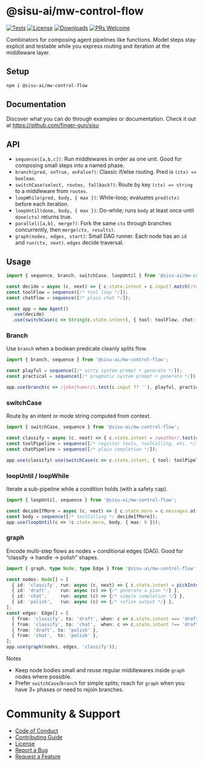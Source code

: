 # @sisu-ai/mw-control-flow
[![Tests](https://github.com/finger-gun/sisu/actions/workflows/tests.yml/badge.svg?branch=main)](https://github.com/finger-gun/sisu/actions/workflows/tests.yml)
[![License](https://img.shields.io/badge/license-Apache--2.0-blue)](https://github.com/finger-gun/sisu/blob/main/LICENSE)
[![Downloads](https://img.shields.io/npm/dm/%40sisu-ai%2Fmw-control-flow)](https://www.npmjs.com/package/@sisu-ai/mw-control-flow)
[![PRs Welcome](https://img.shields.io/badge/PRs-welcome-brightgreen.svg)](https://github.com/finger-gun/sisu/blob/main/CONTRIBUTING.md)

Combinators for composing agent pipelines like functions. Model steps stay explicit and testable while you express routing and iteration at the middleware layer.

## Setup
```bash
npm i @sisu-ai/mw-control-flow
```

## Documentation
Discover what you can do through examples or documentation. Check it out at https://github.com/finger-gun/sisu

## API
- `sequence([a,b,c])`: Run middlewares in order as one unit. Good for composing small steps into a named phase.
- `branch(pred, onTrue, onFalse?)`: Classic if/else routing. Pred is `(ctx) => boolean`.
- `switchCase(select, routes, fallback?)`: Route by key `(ctx) => string` to a middleware from `routes`.
- `loopWhile(pred, body, { max })`: While-loop; evaluates `pred(ctx)` before each iteration.
- `loopUntil(done, body, { max })`: Do-while; runs `body` at least once until `done(ctx)` returns true.
- `parallel([a,b], merge?)`: Fork the same `ctx` through branches concurrently, then `merge(ctx, results)`.
- `graph(nodes, edges, start)`: Small DAG runner. Each node has an `id` and `run(ctx, next)`. `edges` decide traversal.

## Usage
```ts
import { sequence, branch, switchCase, loopUntil } from '@sisu-ai/mw-control-flow';

const decide = async (c, next) => { c.state.intent = c.input?.match(/tools/i) ? 'tool' : 'chat'; await next(); };
const toolFlow = sequence([/* tool loop */]);
const chatFlow = sequence([/* plain chat */]);

const app = new Agent()
  .use(decide)
  .use(switchCase(c => String(c.state.intent), { tool: toolFlow, chat: chatFlow }, chatFlow));
```

### Branch
Use `branch` when a boolean predicate cleanly splits flow.
```ts
import { branch, sequence } from '@sisu-ai/mw-control-flow';

const playful = sequence([/* witty system prompt + generate */]);
const practical = sequence([/* pragmatic system prompt + generate */]);

app.use(branch(c => /joke|humor/i.test(c.input ?? ''), playful, practical));
```

### switchCase
Route by an intent or mode string computed from context.
```ts
import { switchCase, sequence } from '@sisu-ai/mw-control-flow';

const classify = async (c, next) => { c.state.intent = /weather/.test(c.input ?? '') ? 'tool' : 'chat'; await next(); };
const toolPipeline = sequence([/* register tools, toolCalling, etc. */]);
const chatPipeline = sequence([/* plain completion */]);

app.use(classify).use(switchCase(c => c.state.intent, { tool: toolPipeline, chat: chatPipeline }, chatPipeline));
```

### loopUntil / loopWhile
Iterate a sub-pipeline while a condition holds (with a safety cap).
```ts
import { loopUntil, sequence } from '@sisu-ai/mw-control-flow';

const decideIfMore = async (c, next) => { c.state.more = c.messages.at(-1)?.role === 'tool'; await next(); };
const body = sequence([/* toolCalling */ decideIfMore]);
app.use(loopUntil(c => !c.state.more, body, { max: 6 }));
```

### graph
Encode multi-step flows as nodes + conditional edges (DAG). Good for “classify → handle → polish” shapes.
```ts
import { graph, type Node, type Edge } from '@sisu-ai/mw-control-flow';

const nodes: Node[] = [
  { id: 'classify', run: async (c, next) => { c.state.intent = pickIntent(c.input); await next(); } },
  { id: 'draft',    run: async (c) => {/* generate a plan */} },
  { id: 'chat',     run: async (c) => {/* simple completion */} },
  { id: 'polish',   run: async (c) => {/* refine output */} },
];
const edges: Edge[] = [
  { from: 'classify', to: 'draft', when: c => c.state.intent === 'draft' },
  { from: 'classify', to: 'chat',  when: c => c.state.intent !== 'draft' },
  { from: 'draft', to: 'polish' },
  { from: 'chat',  to: 'polish' },
];
app.use(graph(nodes, edges, 'classify'));
```

Notes
- Keep node bodies small and reuse regular middlewares inside `graph` nodes where possible.
- Prefer `switchCase`/`branch` for simple splits; reach for `graph` when you have 3+ phases or need to rejoin branches.

# Community & Support
- [Code of Conduct](https://github.com/finger-gun/sisu/blob/main/CODE_OF_CONDUCT.md)
- [Contributing Guide](https://github.com/finger-gun/sisu/blob/main/CONTRIBUTING.md)
- [License](https://github.com/finger-gun/sisu/blob/main/LICENSE)
- [Report a Bug](https://github.com/finger-gun/sisu/issues/new?template=bug_report.md)
- [Request a Feature](https://github.com/finger-gun/sisu/issues/new?template=feature_request.md)
